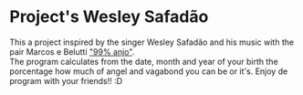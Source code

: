 # Project's Wesley Safadão

This a project inspired by the singer Wesley Safadão and his music with the pair Marcos e Belutti ["99% anjo"](https://www.vagalume.com.br/marcos-e-belutti/aquele-um-por-cento-part-wesley-safadao.html).    
The program calculates from the date, month and year of your birth the porcentage how much of angel and vagabond you can be or it's. Enjoy de program with your friends!! :D
